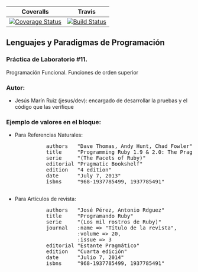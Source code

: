 | Coveralls | Travis |
| --------- | ------ |
| [![Coverage Status](https://coveralls.io/repos/alu0100502114/LPP_1_prct11/badge.svg?branch=jesus%2Fdev&service=github)](https://coveralls.io/github/alu0100502114/LPP_1_prct11?branch=jesus%2Fdev) | [![Build Status](https://travis-ci.org/alu0100502114/LPP_1_prct11.svg?branch=jesus%2Fdev)](https://travis-ci.org/alu0100502114/LPP_1_prct11) |

## Lenguajes y Paradigmas de Programación

### Práctica de Laboratorio #11.

Programación Funcional. Funciones de orden superior

### Autor: 

   - Jesús Marín Ruiz (jesus/dev): encargado de desarrollar la pruebas y el código que las verifique

### Ejemplo de valores en el bloque:
- Para Referencias Naturales:
    <pre>
            authors   "Dave Thomas, Andy Hunt, Chad Fowler"
            title     "Programming Ruby 1.9 & 2.0: The Pragmatic Programmers' Guide"
            serie     "(The Facets of Ruby)"
            editorial "Pragmatic Bookshelf"
            edition   "4 edition"
            date      "July 7, 2013"
            isbns     "968-1937785499, 1937785491"
    </pre>
- Para Artículos de revista:
    <pre>
            authors   "José Pérez, Antonio Rdguez"
            title     "Programando Ruby"
            serie     "(Los mil rostros de Ruby)"
            journal   :name => "Título de la revista",
                      :volume => 20,
                      :issue => 3
            editorial "Estante Pragmático"
            edition   "Cuarta edición"
            date      "Julio 7, 2014"
            isbns     "968-1937785499, 1937785491"
    </pre>
